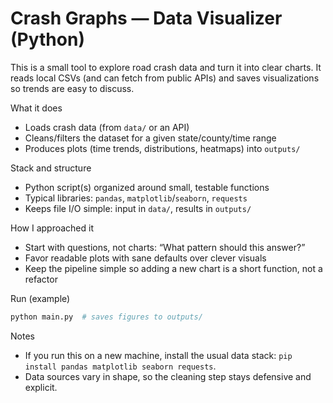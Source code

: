 # Crash Graphs — Data Visualizer (Python)

This is a small tool to explore road crash data and turn it into clear charts. It reads local CSVs (and can fetch from public APIs) and saves visualizations so trends are easy to discuss.

What it does
- Loads crash data (from `data/` or an API)
- Cleans/filters the dataset for a given state/county/time range
- Produces plots (time trends, distributions, heatmaps) into `outputs/`

Stack and structure
- Python script(s) organized around small, testable functions
- Typical libraries: `pandas`, `matplotlib`/`seaborn`, `requests`
- Keeps file I/O simple: input in `data/`, results in `outputs/`

How I approached it
- Start with questions, not charts: “What pattern should this answer?”
- Favor readable plots with sane defaults over clever visuals
- Keep the pipeline simple so adding a new chart is a short function, not a refactor

Run (example)
```bash
python main.py  # saves figures to outputs/
```

Notes
- If you run this on a new machine, install the usual data stack: `pip install pandas matplotlib seaborn requests`.
- Data sources vary in shape, so the cleaning step stays defensive and explicit.
